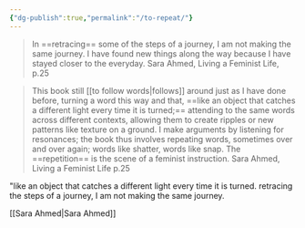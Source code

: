 ```yaml
---
{"dg-publish":true,"permalink":"/to-repeat/"}
---
```





> In ==retracing== some of the steps of a journey, I am not making the same journey. I have found new things along the way because I have stayed closer to the everyday.
> Sara Ahmed, Living a Feminist Life, p.25

>This book still [[to follow words\|follows]] around just as I have done before, turning a word this way and that, ==like an object that catches a different light every time it is turned;== attending to the same words across different contexts, allowing them to create ripples or new patterns like texture on a ground. I make arguments by listening for resonances; the book thus involves repeating words, sometimes over and over again; words like shatter, words like snap. The ==repetition== is the scene of a feminist instruction.
>Sara Ahmed, Living a Feminist Life p.25



"like an object that catches a different light every time it is turned.
retracing the steps of a journey, I am not making the same journey.

[[Sara Ahmed\|Sara Ahmed]]
